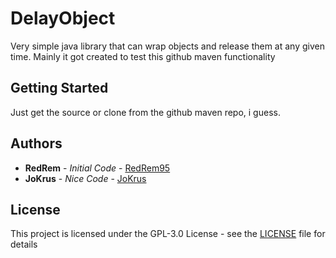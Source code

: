 # DelayObject

Very simple java library that can wrap objects and release them at any given time.
Mainly it got created to test this github maven functionality

## Getting Started

Just get the source or clone from the github maven repo, i guess.

## Authors

* **RedRem** - *Initial Code* - [RedRem95](https://github.com/RedRem95)
* **JoKrus** - *Nice Code* - [JoKrus](https://github.com/JoKrus)

## License

This project is licensed under the GPL-3.0 License - see the [LICENSE](LICENSE) file for details
